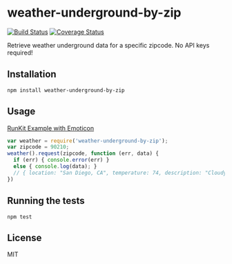 # weather-underground-by-zip
[![Build Status](https://travis-ci.org/Beasta/weather-underground-by-zip.svg?branch=master)](https://travis-ci.org/Beasta/weather-underground-by-zip)
[![Coverage Status](https://coveralls.io/repos/github/Beasta/weather-underground-by-zip/badge.svg?branch=master)](https://coveralls.io/github/Beasta/weather-underground-by-zip?branch=master)

Retrieve weather underground data for a specific zipcode. No API keys required!

## Installation

```
npm install weather-underground-by-zip
```

## Usage
[RunKit Example with Emoticon](https://runkit.com/beasta/runkit-npm-weather-underground-by-zip)
```js
var weather = require('weather-underground-by-zip');
var zipcode = 90210;
weather().request(zipcode, function (err, data) {
  if (err) { console.error(err) }
  else { console.log(data); }
  // { location: "San Diego, CA", temperature: 74, description: "Cloudy" }
})
```
## Running the tests

```
npm test
```

## License
MIT


